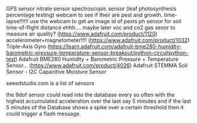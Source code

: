 GPS sensor
nitrate sensor
spectroscopic sensor (leaf photosynthesis percentage testing)
webcam to see if their are pest and growth. time-lapse!!!!!!
use the webcam to get an image id of pests
ph sensor for soil
time-of-flight distance ehhh.... maybe later
voc and co2 gas senor to measure air quality?
(https://www.adafruit.com/product/1120) accelerometer+magnetometer!!!!
(https://www.adafruit.com/product/1032) Triple-Axis Gyro
(https://learn.adafruit.com/adafruit-bme280-humidity-barometric-pressure-temperature-sensor-breakout/python-circuitpython-test) Adafruit BME280 Humidity + Barometric Pressure + Temperature Sensor...
(https://www.adafruit.com/product/4026) Adafruit STEMMA Soil Sensor - I2C Capacitive Moisture Sensor

seeedstudio.com is a list of sensors

the 9dof sensor could read into the database every so often with the highest accumulated
acceleration over the last say 5 minutes and if the last 5 minutes of the Database
shows a spike over a certain threshold then it could trigger a flash message.
